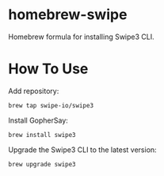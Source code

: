 # homebrew-swipe


Homebrew formula for installing Swipe3 CLI.

# How To Use

Add repository:

```
brew tap swipe-io/swipe3
```

Install GopherSay:

```
brew install swipe3
```

Upgrade the Swipe3 CLI to the latest version:

```
brew upgrade swipe3
```
